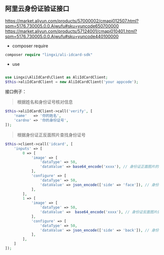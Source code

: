 ## 阿里云身份证验证接口

https://market.aliyun.com/products/57000002/cmapi012507.html?spm=5176.730005.0.0.Ajwufu#sku=yuncode650700000
https://market.aliyun.com/products/57124001/cmapi010401.html?spm=5176.730005.0.0.Ajwufu#sku=yuncode440100000

- composer require

```php
composer require "lingxi/ali-idcard-sdk"
```

- use

```php

use Lingxi\AliIdCard\Client as AliIdCardClient;
$this->aliIdCardClient = new AliIdCardClient('your appcode');

```

接口例子：

> 根据姓名和身份证号核对信息

```php
$this->aliIdCardClient->call('verify', [
    'name'   => '你的姓名',
    'cardno' => '你的身份证号',  
]);  
```

> 根据身份证正反面照片查找身份证号

```php
$this->client->call('idcard', [
    'inputs' => [
        0 => [
            'image' => [
                'dataType' => 50,
                'dataValue' => base64_encode('xxxx'), // 身份证正面图片的base64编码
            ],
            'configure' => [
                'dataType' => 50,
                'dataValue' => json_encode(['side' => 'face']), // 身份证正面,
            ],
        ],
        1 => [
            'image' => [
                'dataType' => 50,
                'dataValue' =>  base64_encode('xxxx'), // 身份证反面图片的base64编码
            ],
            'configure' => [
                'dataType' => 50,
                'dataValue' => json_encode(['side' => 'back']), // 身份证正反面,
            ],
        ],
    ]
]);
```